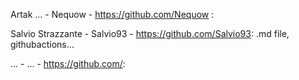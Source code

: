 Artak ... - Nequow - https://github.com/Nequow : 


Salvio Strazzante - Salvio93 - https://github.com/Salvio93:
    .md file, githubactions...

... - ... - https://github.com/:


